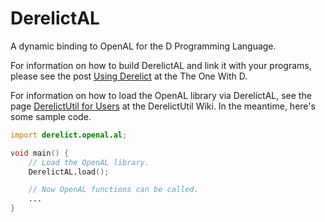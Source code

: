 DerelictAL
==========

A dynamic binding to OpenAL for the D Programming Language.

For information on how to build DerelictAL and link it with your programs, please see the post [Using Derelict][1] at the The One With D.

For information on how to load the OpenAL library via DerelictAL, see the page [DerelictUtil for Users][2] at the DerelictUtil Wiki. In the meantime, here's some sample code.

```D
import derelict.openal.al;

void main() {
    // Load the OpenAL library.
    DerelictAL.load();

    // Now OpenAL functions can be called.
    ...
}
```

[1]: http://dblog.aldacron.net/derelict-help/using-derelict/
[2]: https://github.com/DerelictOrg/DerelictUtil/wiki/DerelictUtil-for-Users